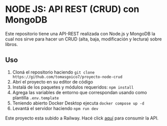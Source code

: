 # NODE JS: API REST (CRUD) con MongoDB

Este repositorio tiene una API-REST realizada con Node.js y MongoDB la cual nos sirve para hacer un CRUD (alta, baja, modificación y lectura) sobre libros.

## Uso

1.  Cloná el repositorio haciendo `git clone https://github.com/tomasgoico7/proyecto-node-crud`
2.  Abrí el proyecto en su editor de código
3.  Instalá de los paquetes y módulos requeridos: `npm install`
4.  Agrega las variables de entorno que correspondan usando como plantilla `.env.template`
5.  Teniendo abierto Docker Desktop ejecuta `docker compose up -d`
6. Levantá el servidor haciendo `npm run dev`

Este proyecto esta subido a Railway. Hacé click [aquí](https://proyecto-node-crud-production-c032.up.railway.app/books) para consumir la API.
